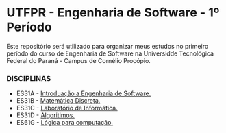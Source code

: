 # UTFPR - Engenharia de Software - 1º Período
Este repositório será utilizado para organizar meus estudos no primeiro período do curso de Engenharia de Software na Universidde Tecnológica Federal do Paraná - Campus de Cornélio Procópio.

### DISCIPLINAS
* ES31A - [Introduação a Engenharia de Software.](https://github.com/LucasColler/UTFPR-ES-1/tree/master/ES31A%20-%20Introdu%C3%A7%C3%A3o)
* ES31B - [Matemática Discreta.](https://github.com/LucasColler/UTFPR-ES-1/tree/master/ES31B%20-%20Matem%C3%A1tica)
* ES31C - [Laboratório de Informática.](https://github.com/LucasColler/UTFPR-ES-1/tree/master/ES31C%20-%20Laborat%C3%B3rio)
* ES31D - [Algoritimos.](https://github.com/LucasColler/UTFPR-ES-1/tree/master/ES31D%20-%20Algor%C3%ADtimos)
* ES61G - [Lógica para computação.](https://github.com/LucasColler/UTFPR-ES-1/tree/master/ES61G%20-%20L%C3%B3gica)
